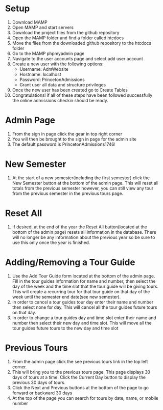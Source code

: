 # Setup
1.	Download MAMP
2.	Open MAMP and start servers
3.	Download the project files from the github repository
4.	Open the MAMP folder and find a folder called htcdocs
5.	Move the files from the downloaded github repository to the htcdocs folder
6.	Go to the MAMP phpmyadmin page 
7.	Navigate to the user accounts page and select add user account
8.	Create a new user with the following options:
     -	Username: AdmWebsite
     -	Hostname: localhost
     -	Password: PrincetonAdmissions
     -	Grant user all data and structure privileges
9.	Once the new user has been created go to Create Tables
10.	Congratulations! if all of these steps have been followed successfully the online admissions checkin should be ready.

# Admin Page
1.	From the sign in page click the gear in top right corner
2.	You will then be brought to the sign in page for the admin site
3.	The default password is PrincetonAdmissions1746!

# New Semester
1.	At the start of a new semester(including the first semester) click the New Semester button at the bottom of the admin page. This will reset all totals from the previous semester however, you can still view any tour from the previous semester in the previous tours page.

# Reset All
1.	If desired, at the end of the year the Reset All button(located at the bottom of the admin page) resets all information in the database. There will no longer be any information about the previous year so be sure to use this only once the year is finished.

# Adding/Removing a Tour Guide
1.	Use the Add Tour Guide form located at the bottom of the admin page. Fill in the tour guides information for name and number, then select the day of the week and the time slot that the tour guide will be giving tours. This will create a recurring tour for that tour guide on that day of the week until the semester end date(see new semester).
2.	In order to cancel a tour guides tour day enter their name and number then select none for day. This will cancel all the tour guides future tours on that day.
3.	In order to change a tour guides day and time slot enter their name and number then select their new day and time slot. This will move all the tour guides future tours to the new day and time slot

# Previous Tours
1.	From the admin page click the see previous tours link in the top left corner.
2.	This will bring you to the previous tours page. This page displays 30 days of tours at a time. Click the Current Day button to display the previous 30 days of tours.
3.	Click the Next and Previous buttons at the bottom of the page to go forward or backward 30 days
4.	At the top of the page you can search for tours by date, name, or mobile number


